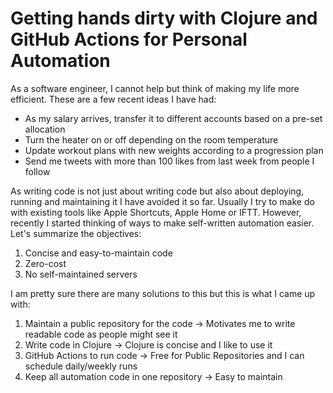 # Getting hands dirty with Clojure and GitHub Actions for Personal Automation

As a software engineer, I cannot help but think of making my life more efficient. These are a few recent ideas I have had:
  - As my salary arrives, transfer it to different accounts based on a pre-set allocation
  - Turn the heater on or off depending on the room temperature
  - Update workout plans with new weights according to a progression plan
  - Send me tweets with more than 100 likes from last week from people I follow

As writing code is not just about writing code but also about deploying, running and maintaining it I have avoided it so far. Usually I try to make do with existing tools like Apple Shortcuts, Apple Home or IFTT.
However, recently I started thinking of ways to make self-written automation easier. Let's summarize the objectives:

1. Concise and easy-to-maintain code
1. Zero-cost
1. No self-maintained servers

I am pretty sure there are many solutions to this but this is what I came up with:

1. Maintain a public repository for the code -> Motivates me to write readable code as people might see it
1. Write code in Clojure -> Clojure is concise and I like to use it
1. GitHub Actions to run code -> Free for Public Repositories and I can schedule daily/weekly runs
1. Keep all automation code in one repository -> Easy to maintain